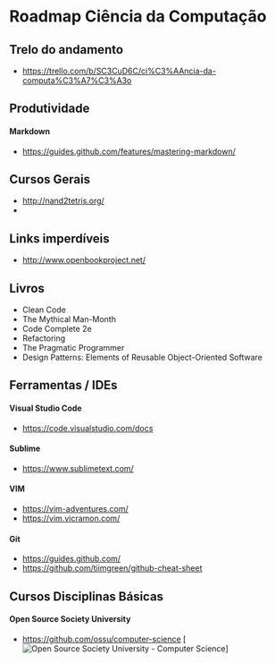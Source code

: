 # Roadmap Ciência da Computação

## Trelo do andamento
* https://trello.com/b/SC3CuD6C/ci%C3%AAncia-da-computa%C3%A7%C3%A3o

## Produtividade
#### Markdown
* https://guides.github.com/features/mastering-markdown/
## Cursos Gerais
* http://nand2tetris.org/
* 

## Links imperdíveis
* http://www.openbookproject.net/

## Livros
* Clean Code 
* The Mythical Man-Month	
* Code Complete 2e
* Refactoring
* The Pragmatic Programmer
* Design Patterns: Elements of Reusable Object-Oriented Software

## Ferramentas / IDEs
#### Visual Studio Code  
* https://code.visualstudio.com/docs
#### Sublime 
* https://www.sublimetext.com/
#### VIM 
* https://vim-adventures.com/ 
* https://vim.vicramon.com/
#### Git
* https://guides.github.com/
* https://github.com/tiimgreen/github-cheat-sheet

## Cursos Disciplinas Básicas
#### Open Source Society University
* https://github.com/ossu/computer-science 
[![Open Source Society University - Computer Science](https://img.shields.io/badge/OSSU-computer--science-blue.svg)]